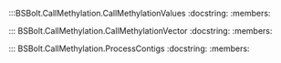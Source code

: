 :::BSBolt.CallMethylation.CallMethylationValues
    :docstring:
    :members:
    
::: BSBolt.CallMethylation.CallMethylationVector
    :docstring:
    :members:
    
::: BSBolt.CallMethylation.ProcessContigs
    :docstring:
    :members:

